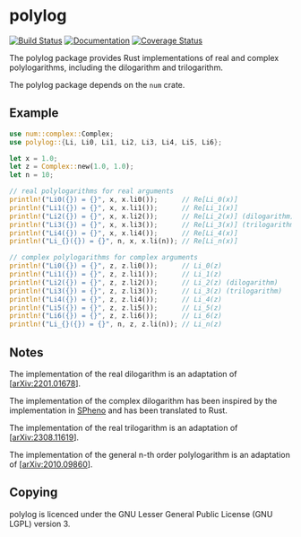 polylog
=======

[![Build Status](https://github.com/Expander/polylog/workflows/test/badge.svg)](https://github.com/Expander/polylog/actions)
[![Documentation](https://docs.rs/polylog/badge.svg)](https://docs.rs/polylog/)
[![Coverage Status](https://coveralls.io/repos/github/Expander/polylog.rs/badge.svg)](https://coveralls.io/github/Expander/polylog.rs)

The polylog package provides Rust implementations of real and complex
polylogarithms, including the dilogarithm and trilogarithm.

The polylog package depends on the `num` crate.


Example
-------

```rust
use num::complex::Complex;
use polylog::{Li, Li0, Li1, Li2, Li3, Li4, Li5, Li6};

let x = 1.0;
let z = Complex::new(1.0, 1.0);
let n = 10;

// real polylogarithms for real arguments
println!("Li0({}) = {}", x, x.li0());      // Re[Li_0(x)]
println!("Li1({}) = {}", x, x.li1());      // Re[Li_1(x)]
println!("Li2({}) = {}", x, x.li2());      // Re[Li_2(x)] (dilogarithm)
println!("Li3({}) = {}", x, x.li3());      // Re[Li_3(x)] (trilogarithm)
println!("Li4({}) = {}", x, x.li4());      // Re[Li_4(x)]
println!("Li_{}({}) = {}", n, x, x.li(n)); // Re[Li_n(x)]

// complex polylogarithms for complex arguments
println!("Li0({}) = {}", z, z.li0());      // Li_0(z)
println!("Li1({}) = {}", z, z.li1());      // Li_1(z)
println!("Li2({}) = {}", z, z.li2());      // Li_2(z) (dilogarithm)
println!("Li3({}) = {}", z, z.li3());      // Li_3(z) (trilogarithm)
println!("Li4({}) = {}", z, z.li4());      // Li_4(z)
println!("Li5({}) = {}", z, z.li5());      // Li_5(z)
println!("Li6({}) = {}", z, z.li6());      // Li_6(z)
println!("Li_{}({}) = {}", n, z, z.li(n)); // Li_n(z)
```


Notes
-----

The implementation of the real dilogarithm is an adaptation of
[[arXiv:2201.01678](https://arxiv.org/abs/2201.01678)].

The implementation of the complex dilogarithm has been inspired by the
implementation in [SPheno](https://spheno.hepforge.org) and has been
translated to Rust.

The implementation of the real trilogarithm is an adaptation of
[[arXiv:2308.11619](https://arxiv.org/abs/2308.11619)].

The implementation of the general n-th order polylogarithm is an
adaptation of [[arXiv:2010.09860](https://arxiv.org/abs/2010.09860)].


Copying
-------

polylog is licenced under the GNU Lesser General Public License (GNU
LGPL) version 3.
